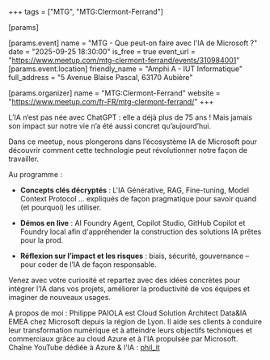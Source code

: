 +++
tags = ["MTG", "MTG:Clermont-Ferrand"]

[params]

[params.event]
name = "MTG - Que peut-on faire avec l'IA de Microsoft ?"
date = "2025-09-25 18:30:00"
is_free = true
event_url = "https://www.meetup.com/mtg-clermont-ferrand/events/310984001"
[params.event.location]
friendly_name = "Amphi A - IUT Informatique"
full_address = "5 Avenue Blaise Pascal, 63170 Aubière"

[params.organizer]
name = "MTG:Clermont-Ferrand"
website = "https://www.meetup.com/fr-FR/mtg-clermont-ferrand/"
+++

L’IA n’est pas née avec ChatGPT : elle a déjà plus de 75 ans !
Mais jamais son impact sur notre vie n’a été aussi concret qu’aujourd’hui.

Dans ce meetup, nous plongerons dans l’écosystème IA de Microsoft pour découvrir comment cette technologie peut révolutionner notre façon de travailler.

Au programme :

- **Concepts clés décryptés** : L'IA Générative, RAG, Fine-tuning, Model Context Protocol ... expliqués de façon pragmatique pour savoir quand (et pourquoi) les utiliser.

- **Démos en live** : AI Foundry Agent, Copilot Studio, GitHub Copilot et Foundry local afin d'appréhender la construction des solutions IA prêtes pour la prod.

- **Réflexion sur l’impact et les risques** : biais, sécurité, gouvernance – pour coder de l’IA de façon responsable.

Venez avec votre curiosité et repartez avec des idées concrètes pour intégrer l’IA dans vos projets, améliorer la productivité de vos équipes et imaginer de nouveaux usages.

A propos de moi :
Philippe PAIOLA est Cloud Solution Architect Data&IA EMEA chez Microsoft depuis la région de Lyon.
Il aide ses clients à conduire leur transformation numérique et à atteindre leurs objectifs techniques et commerciaux grâce au cloud Azure et à l'IA propulsée par Microsoft.
Chaîne YouTube dédiée à Azure & l'IA : [phil_it](https://www.youtube.com/@phil_it)